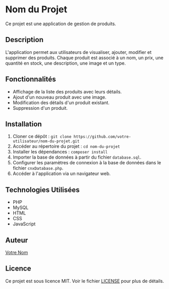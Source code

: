 # Nom du Projet

Ce projet est une application de gestion de produits.

## Description

L'application permet aux utilisateurs de visualiser, ajouter, modifier et supprimer des produits. Chaque produit est associé à un nom, un prix, une quantité en stock, une description, une image et un type.

## Fonctionnalités

- Affichage de la liste des produits avec leurs détails.
- Ajout d'un nouveau produit avec une image.
- Modification des détails d'un produit existant.
- Suppression d'un produit.

## Installation

1. Cloner ce dépôt : `git clone https://github.com/votre-utilisateur/nom-du-projet.git`
2. Accéder au répertoire du projet : `cd nom-du-projet`
3. Installer les dépendances : `composer install`
4. Importer la base de données à partir du fichier `database.sql`.
5. Configurer les paramètres de connexion à la base de données dans le fichier `cnxDatabase.php`.
6. Accéder à l'application via un navigateur web.

## Technologies Utilisées

- PHP
- MySQL
- HTML
- CSS
- JavaScript

## Auteur

[Votre Nom](https://github.com/votre-utilisateur)

## Licence

Ce projet est sous licence MIT. Voir le fichier [LICENSE](LICENSE) pour plus de détails.
